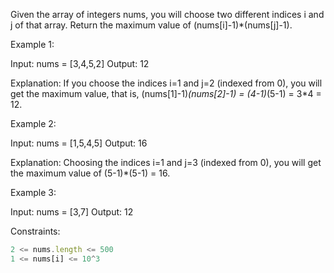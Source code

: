 Given the array of integers nums, you will choose two different indices i and j of that array. Return the maximum value of (nums[i]-1)*(nums[j]-1).
 

Example 1:

Input: nums = [3,4,5,2]
Output: 12 

Explanation: If you choose the indices i=1 and j=2 (indexed from 0), you will get the maximum value, that is, (nums[1]-1)*(nums[2]-1) = (4-1)*(5-1) = 3*4 = 12. 


Example 2:

Input: nums = [1,5,4,5]
Output: 16

Explanation: Choosing the indices i=1 and j=3 (indexed from 0), you will get the maximum value of (5-1)*(5-1) = 16.


Example 3:

Input: nums = [3,7]
Output: 12
 

Constraints:
```js
2 <= nums.length <= 500
1 <= nums[i] <= 10^3